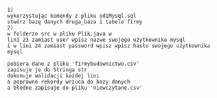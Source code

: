 
	1)
	wykorzystując komendy z pliku odiMysql.sql 
	stwórz bazę danych druga_baza i tabele firmy 
	2) 
	w folderze src w pliku Plik.java w 
	lini 23 zamiast user wpisz nazwe swojego użytkownika mysql
	i w lini 24 zamiast password wpisz wpisz hasło swojego użytkownika mysql

	pobiera dane z pliku 'firmybudownictwo.csv'
	zapisuje je do Stringa str
	dokonuje walidacji każdej lini
	a poprawne rekordy wrzuca do bazy danych
	a błedne zapisuje do pliku 'niewczytane.csv'
